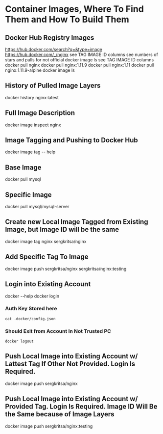 # Container Images, Where To Find Them and How To Build Them

## Docker Hub Registry Images
https://hub.docker.com/search?q=&type=image
https://hub.docker.com/_/nginx
    see TAG     IMAGE ID    columns
    see numbers of stars and pulls for not official
docker image ls
    see TAG     IMAGE ID    columns
docker pull nginx
docker pull nginx:1.11.9
docker pull nginx:1.11
docker pull nginx:1.11.9-alpine
docker image ls

## History of Pulled Image Layers
docker history nginx:latest

## Full Image Description
docker image inspect nginx


## Image Tagging and Pushing to Docker Hub
docker image tag -- help
## Base Image
docker pull mysql
## Specific Image
docker pull mysql/mysql-server

## Create new Local Image Tagged from Existing Image, but Image ID will be the same
docker image tag nginx sergkritsa/nginx
## Add Specific Tag To Image 
docker image push sergkritsa/nginx sergkritsa/nginx:testing

## Login into Existing Account
docker --help
docker login
### Auth Key Stored here 
    cat .docker/config.json
### Should Exit from Account In Not Trusted PC
    docker logout

## Push Local Image into Existing Account w/ Lattest Tag If Other Not Provided. Login Is Required. 
docker image push sergkritsa/nginx
## Push Local Image into Existing Account w/ Provided Tag. Login Is Required. Image ID Will Be the Same because of Image  Layers
docker image push sergkritsa/nginx:testing 